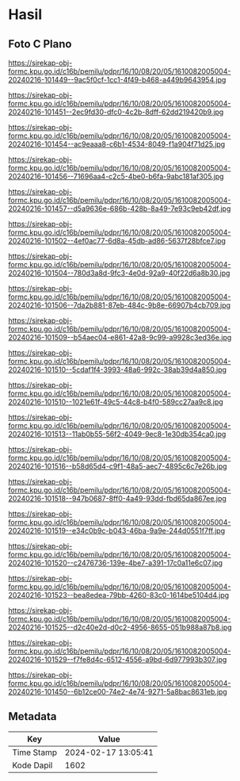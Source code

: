 # Hasil

## Foto C Plano

https://sirekap-obj-formc.kpu.go.id/c16b/pemilu/pdpr/16/10/08/20/05/1610082005004-20240216-101449--9ac5f0cf-1cc1-4f49-b468-a449b9643954.jpg

https://sirekap-obj-formc.kpu.go.id/c16b/pemilu/pdpr/16/10/08/20/05/1610082005004-20240216-101451--2ec9fd30-dfc0-4c2b-8dff-62dd219420b9.jpg

https://sirekap-obj-formc.kpu.go.id/c16b/pemilu/pdpr/16/10/08/20/05/1610082005004-20240216-101454--ac9eaaa8-c6b1-4534-8049-f1a904f71d25.jpg

https://sirekap-obj-formc.kpu.go.id/c16b/pemilu/pdpr/16/10/08/20/05/1610082005004-20240216-101456--71696aa4-c2c5-4be0-b6fa-9abc181af305.jpg

https://sirekap-obj-formc.kpu.go.id/c16b/pemilu/pdpr/16/10/08/20/05/1610082005004-20240216-101457--d5a9636e-686b-428b-8a49-7e93c9eb42df.jpg

https://sirekap-obj-formc.kpu.go.id/c16b/pemilu/pdpr/16/10/08/20/05/1610082005004-20240216-101502--4ef0ac77-6d8a-45db-ad86-5637f28bfce7.jpg

https://sirekap-obj-formc.kpu.go.id/c16b/pemilu/pdpr/16/10/08/20/05/1610082005004-20240216-101504--780d3a8d-9fc3-4e0d-92a9-40f22d6a8b30.jpg

https://sirekap-obj-formc.kpu.go.id/c16b/pemilu/pdpr/16/10/08/20/05/1610082005004-20240216-101506--7da2b881-87eb-484c-9b8e-66907b4cb709.jpg

https://sirekap-obj-formc.kpu.go.id/c16b/pemilu/pdpr/16/10/08/20/05/1610082005004-20240216-101509--b54aec04-e861-42a8-9c99-a9928c3ed36e.jpg

https://sirekap-obj-formc.kpu.go.id/c16b/pemilu/pdpr/16/10/08/20/05/1610082005004-20240216-101510--5cdaf1f4-3993-48a6-992c-38ab39d4a850.jpg

https://sirekap-obj-formc.kpu.go.id/c16b/pemilu/pdpr/16/10/08/20/05/1610082005004-20240216-101510--1021e61f-49c5-44c8-b4f0-589cc27aa9c8.jpg

https://sirekap-obj-formc.kpu.go.id/c16b/pemilu/pdpr/16/10/08/20/05/1610082005004-20240216-101513--11ab0b55-56f2-4049-9ec8-1e30db354ca0.jpg

https://sirekap-obj-formc.kpu.go.id/c16b/pemilu/pdpr/16/10/08/20/05/1610082005004-20240216-101516--b58d65d4-c9f1-48a5-aec7-4895c6c7e26b.jpg

https://sirekap-obj-formc.kpu.go.id/c16b/pemilu/pdpr/16/10/08/20/05/1610082005004-20240216-101518--947b0687-8ff0-4a49-93dd-fbd65da867ee.jpg

https://sirekap-obj-formc.kpu.go.id/c16b/pemilu/pdpr/16/10/08/20/05/1610082005004-20240216-101519--e34c0b9c-b043-46ba-9a9e-244d0551f7ff.jpg

https://sirekap-obj-formc.kpu.go.id/c16b/pemilu/pdpr/16/10/08/20/05/1610082005004-20240216-101520--c2476736-139e-4be7-a391-17c0a11e6c07.jpg

https://sirekap-obj-formc.kpu.go.id/c16b/pemilu/pdpr/16/10/08/20/05/1610082005004-20240216-101523--bea8edea-79bb-4260-83c0-1614be5104d4.jpg

https://sirekap-obj-formc.kpu.go.id/c16b/pemilu/pdpr/16/10/08/20/05/1610082005004-20240216-101525--d2c40e2d-d0c2-4956-8655-051b988a87b8.jpg

https://sirekap-obj-formc.kpu.go.id/c16b/pemilu/pdpr/16/10/08/20/05/1610082005004-20240216-101529--f7fe8d4c-6512-4556-a9bd-6d977993b307.jpg

https://sirekap-obj-formc.kpu.go.id/c16b/pemilu/pdpr/16/10/08/20/05/1610082005004-20240216-101450--6b12ce00-74e2-4e74-9271-5a8bac8631eb.jpg


## Metadata

| Key        | Value               |
| ---------- | ------------------- |
| Time Stamp | 2024-02-17 13:05:41 |
| Kode Dapil | 1602                |



